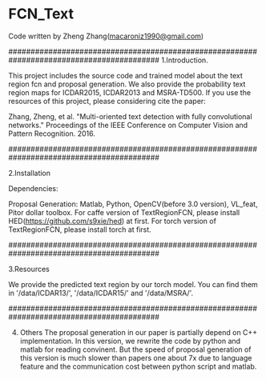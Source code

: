 # FCN_Text

Code written by Zheng Zhang(macaroniz1990@gmail.com)

##########################################################################################
1.Introduction.

This project includes the source code and trained model about the text region fcn and proposal generation. We also provide the probability text region maps for ICDAR2015, ICDAR2013 and MSRA-TD500. If you use the resources of this project, please considering cite the paper:

Zhang, Zheng, et al. "Multi-oriented text detection with fully convolutional networks." Proceedings of the IEEE Conference on Computer Vision and Pattern Recognition. 2016.

##########################################################################################

2.Installation

Dependencies:

Proposal Generation: Matlab, Python, OpenCV(before 3.0 version), VL_feat, Pitor dollar toolbox.
For caffe version of TextRegionFCN, please install HED(https://github.com/s9xie/hed) at first.
For torch version of TextRegionFCN, please install torch at first.

##########################################################################################

3.Resources

We provide the predicted text region by our torch model. You can find them in '/data/ICDAR13/', '/data/ICDAR15/' and '/data/MSRA/'.

##########################################################################################

4. Others
The proposal generation in our paper is partially depend on C++ implementation. In this version, we rewrite the code by python and matlab for reading convinent. But the speed of proposal generation of this version is much slower than papers one about 7x due to language feature and the communication cost between python script and matlab.
